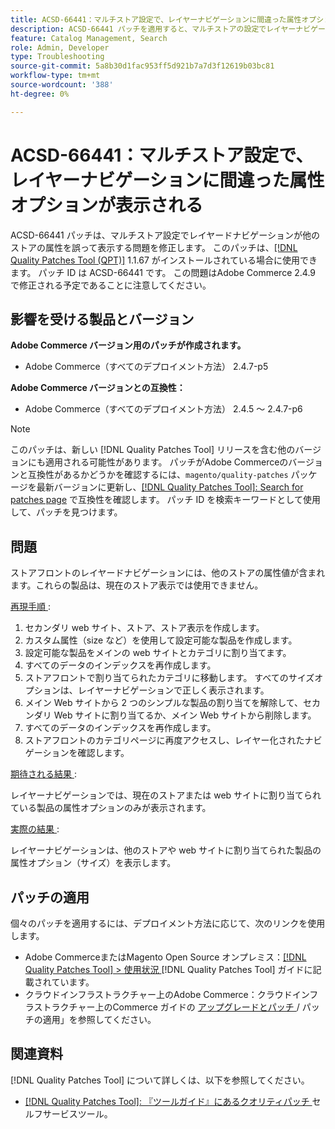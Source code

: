 ```yaml
---
title: ACSD-66441：マルチストア設定で、レイヤーナビゲーションに間違った属性オプションが表示される
description: ACSD-66441 パッチを適用すると、マルチストアの設定でレイヤーナビゲーションに他のストアの属性が正しく表示されないAdobe Commerceの問題が修正されます。
feature: Catalog Management, Search
role: Admin, Developer
type: Troubleshooting
source-git-commit: 5a8b30d1fac953ff5d921b7a7d3f12619b03bc81
workflow-type: tm+mt
source-wordcount: '388'
ht-degree: 0%

---
```



# ACSD-66441：マルチストア設定で、レイヤーナビゲーションに間違った属性オプションが表示される

ACSD-66441 パッチは、マルチストア設定でレイヤードナビゲーションが他のストアの属性を誤って表示する問題を修正します。 このパッチは、[[!DNL Quality Patches Tool (QPT)]](/help/tools/quality-patches-tool/quality-patches-tool-to-self-serve-quality-patches.md) 1.1.67 がインストールされている場合に使用できます。 パッチ ID は ACSD-66441 です。 この問題はAdobe Commerce 2.4.9 で修正される予定であることに注意してください。

## 影響を受ける製品とバージョン

**Adobe Commerce バージョン用のパッチが作成されます。**

* Adobe Commerce（すべてのデプロイメント方法） 2.4.7-p5

**Adobe Commerce バージョンとの互換性：**

* Adobe Commerce（すべてのデプロイメント方法） 2.4.5 ～ 2.4.7-p6

>[!NOTE]
>
>このパッチは、新しい [!DNL Quality Patches Tool] リリースを含む他のバージョンにも適用される可能性があります。 パッチがAdobe Commerceのバージョンと互換性があるかどうかを確認するには、`magento/quality-patches` パッケージを最新バージョンに更新し、[[!DNL Quality Patches Tool]: Search for patches page](https://experienceleague.adobe.com/tools/commerce-quality-patches/index.html?lang=ja) で互換性を確認します。 パッチ ID を検索キーワードとして使用して、パッチを見つけます。

## 問題

ストアフロントのレイヤードナビゲーションには、他のストアの属性値が含まれます。これらの製品は、現在のストア表示では使用できません。

<u> 再現手順 </u>:

1. セカンダリ web サイト、ストア、ストア表示を作成します。
1. カスタム属性（size など）を使用して設定可能な製品を作成します。
1. 設定可能な製品をメインの web サイトとカテゴリに割り当てます。
1. すべてのデータのインデックスを再作成します。
1. ストアフロントで割り当てられたカテゴリに移動します。 すべてのサイズオプションは、レイヤーナビゲーションで正しく表示されます。
1. メイン Web サイトから 2 つのシンプルな製品の割り当てを解除して、セカンダリ Web サイトに割り当てるか、メイン Web サイトから削除します。
1. すべてのデータのインデックスを再作成します。
1. ストアフロントのカテゴリページに再度アクセスし、レイヤー化されたナビゲーションを確認します。

<u> 期待される結果 </u>:

レイヤーナビゲーションでは、現在のストアまたは web サイトに割り当てられている製品の属性オプションのみが表示されます。

<u> 実際の結果 </u>:

レイヤーナビゲーションは、他のストアや web サイトに割り当てられた製品の属性オプション（サイズ）を表示します。

## パッチの適用

個々のパッチを適用するには、デプロイメント方法に応じて、次のリンクを使用します。

* Adobe CommerceまたはMagento Open Source オンプレミス：[[!DNL Quality Patches Tool] > 使用状況 ](/help/tools/quality-patches-tool/usage.md) [!DNL Quality Patches Tool] ガイドに記載されています。
* クラウドインフラストラクチャー上のAdobe Commerce：クラウドインフラストラクチャー上のCommerce ガイドの [ アップグレードとパッチ ](https://experienceleague.adobe.com/docs/commerce-cloud-service/user-guide/develop/upgrade/apply-patches.html?lang=ja)/ パッチの適用」を参照してください。

## 関連資料

[!DNL Quality Patches Tool] について詳しくは、以下を参照してください。

* [[!DNL Quality Patches Tool]: 『ツールガイド』にあるクオリティパッチ ](/help/tools/quality-patches-tool/quality-patches-tool-to-self-serve-quality-patches.md) セルフサービスツール。
